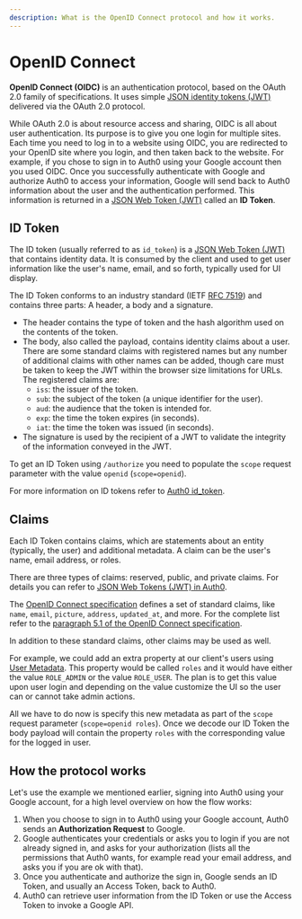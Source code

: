 ```yaml
---
description: What is the OpenID Connect protocol and how it works.
---
```

# OpenID Connect

**OpenID Connect (OIDC)** is an authentication protocol, based on the OAuth 2.0 family of specifications. It uses simple [JSON identity tokens (JWT)](/jwt) delivered via the OAuth 2.0 protocol.

While OAuth 2.0 is about resource access and sharing, OIDC is all about user authentication. Its purpose is to give you one login for multiple sites. Each time you need to log in to a website using OIDC, you are redirected to your OpenID site where you login, and then taken back to the website. For example, if you chose to sign in to Auth0 using your Google account then you used OIDC. Once you successfully authenticate with Google and authorize Auth0 to access your information, Google will send back to Auth0 information about the user and the authentication performed. This information is returned in a [JSON Web Token (JWT)](/jwt) called an **ID Token**.


## ID Token

The ID token (usually referred to as `id_token`) is a [JSON Web Token (JWT)](/jwt) that contains identity data. It is consumed by the client and used to get user information like the user's name, email, and so forth, typically used for UI display.

The ID Token conforms to an industry standard (IETF [RFC 7519](https://tools.ietf.org/html/rfc7519)) and contains three parts: A header, a body and a signature.

- The header contains the type of token and the hash algorithm used on the contents of the token.
- The body, also called the payload, contains identity claims about a user. There are some standard claims with registered names but any number of additional claims with other names can be added, though care must be taken to keep the JWT within the browser size limitations for URLs. The registered claims are:
  - `iss`: the issuer of the token.
  - `sub`: the subject of the token (a unique identifier for the user).
  - `aud`: the audience that the token is intended for.
  - `exp`: the time the token expires (in seconds).
  - `iat`: the time the token was issued (in seconds).
- The signature is used by the recipient of a JWT to validate the integrity of the information conveyed in the JWT.

To get an ID Token using `/authorize` you need to populate the `scope` request parameter with the value `openid` (`scope=openid`).

For more information on ID tokens refer to [Auth0 id_token](/tokens/id_token).

## Claims

Each ID Token contains claims, which are statements about an entity (typically, the user) and additional metadata. A claim can be the user's name, email address, or roles.

There are three types of claims: reserved, public, and private claims. For details you can refer to [JSON Web Tokens (JWT) in Auth0](/jwt#payload).

The [OpenID Connect specification](https://openid.net/specs/openid-connect-core-1_0.html) defines a set of standard claims, like `name`, `email`, `picture`, `address`, `updated_at`, and more. For the complete list refer to the [paragraph 5.1 of the OpenID Connect specification](https://openid.net/specs/openid-connect-core-1_0.html#StandardClaims).

In addition to these standard claims, other claims may be used as well.

For example, we could add an extra property at our client's users using [User Metadata](/metadata). This property would be called `roles` and it would have either the value `ROLE_ADMIN` or the value `ROLE_USER`. The plan is to get this value upon user login and depending on the value customize the UI so the user can or cannot take admin actions.

All we have to do now is specify this new metadata as part of the `scope` request parameter (`scope=openid roles`). Once we decode our ID Token the body payload will contain the property `roles` with the corresponding value for the logged in user.

## How the protocol works

Let's use the example we mentioned earlier, signing into Auth0 using your Google account, for a high level overview on how the flow works:

1. When you choose to sign in to Auth0 using your Google account, Auth0 sends an **Authorization Request** to Google.
1. Google authenticates your credentials or asks you to login if you are not already signed in, and asks for your authorization (lists all the permissions that Auth0 wants, for example read your email address, and asks you if you are ok with that).
1. Once you authenticate and authorize the sign in, Google sends an ID Token, and usually an Access Token, back to Auth0.
1. Auth0 can retrieve user information from the ID Token or use the Access Token to invoke a Google API.
